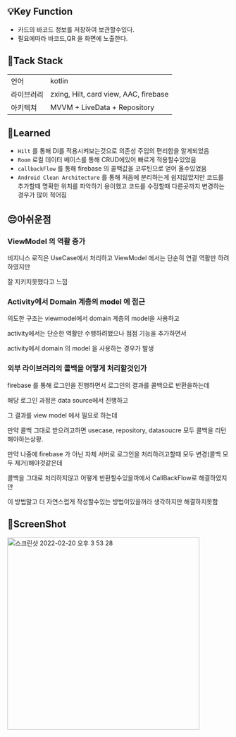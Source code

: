 ## 💡Key Function
- 카드의 바코드 정보를 저장하여 보관할수있다.
- 필요에따라 바코드,QR 을 화면에 노출한다.

## 🥋Tack Stack

| | |
| --- | --- |
| 언어 | kotlin |
| 라이브러리 | zxing, Hilt, card view, AAC, firebase  |
| 아키텍쳐 | MVVM + LiveData + Repository |

##  👀Learned

- `Hilt` 를 통해 DI를 적용시켜보는것으로 의존성 주입의 편리함을 알게되었음
- `Room` 로컬 데이터 베이스를 통해 CRUD에있어 빠르게 적용할수있었음
- `callbackFlow` 를 통해 firebase 의 콜백값을 코루틴으로 얻어 올수있었음
- `Android Clean Architecture` 를 통해 처음에 분리하는게 쉽지않았지만 코드를 추가할때 명확한 위치를 파악하기 용이했고 코드를 수정할때 다른곳까지 변경하는 경우가 많이 적어짐

## 😔아쉬운점

### ViewModel 의 역활 증가

비지니스 로직은 UseCase에서 처리하고 ViewModel 에서는 단순히 연결 역활만 하려하였지만

잘 지키지못했다고 느낌

### Activity에서 Domain 계층의 model 에 접근

의도한 구조는 viewmodel에서 domain 계층의 model을 사용하고

activity에서는 단순한 역활만 수행하려했으나 점점 기능을 추가하면서

activity에서 domain 의 model 을 사용하는 경우가 발생

### 외부 라이브러리의 콜백을 어떻게 처리할것인가

firebase 를 통해 로그인을 진행하면서 로그인의 결과를 콜백으로 반환을하는데

해당 로그인 과정은 data source에서 진행하고

그 결과를 view model 에서 필요로 하는데

만약 콜백 그대로 받으려고하면 usecase, repository, datasoucre 모두 콜백을 리턴해야하는상황.

만약 나중에 firebase 가 아닌 자체 서버로 로그인을 처리하려고할때 모두 변경(콜백 모두 제거)해야것같은데

콜백을 그대로 처리하지않고 어떻게 반환할수있을까에서 CallBackFlow로 해결하였지만

이 방법말고 더 자연스럽게 작성할수있는 방법이있을꺼라 생각하지만 해결하지못함

## 📸ScreenShot
<img width="436" alt="스크린샷 2022-02-20 오후 3 53 28" src="https://user-images.githubusercontent.com/52993842/154832615-5f64fd48-7148-4474-a2db-11efd7b8d2b1.png">

